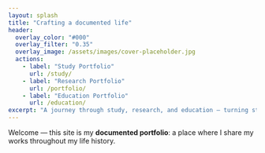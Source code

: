 ```yaml
---
layout: splash
title: "Crafting a documented life"
header:
  overlay_color: "#000"
  overlay_filter: "0.35"
  overlay_image: /assets/images/cover-placeholder.jpg
  actions:
    - label: "Study Portfolio"
      url: /study/
    - label: "Research Portfolio"
      url: /portfolio/
    - label: "Education Portfolio"
      url: /education/        
excerpt: "A journey through study, research, and education — turning struggles into growth."
---
```


Welcome — this site is my **documented portfolio**: a place where I share my works throughout my life history.
